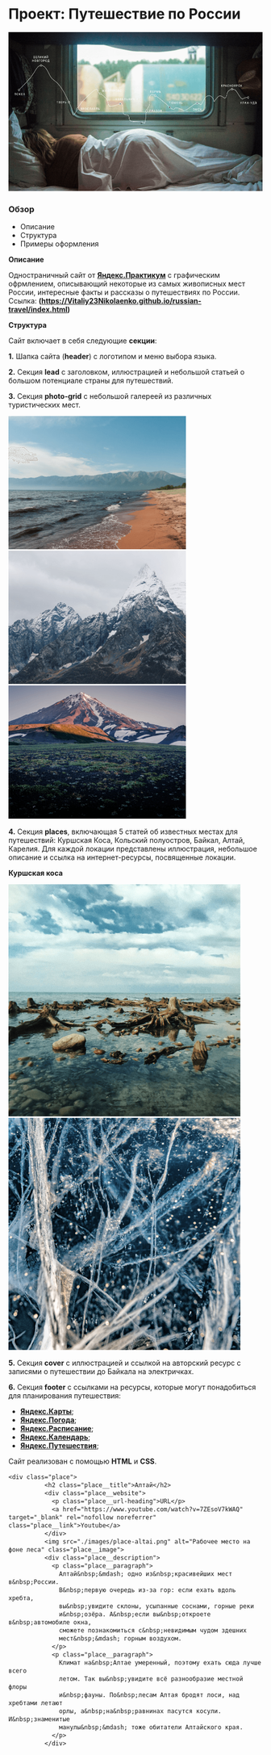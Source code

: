 # Проект: Путешествие по России
![Карта России с маршрутом от края до края](./images/lead-polka.png)

### Обзор
* Описание
* Структура
* Примеры оформления

**Описание**

Одностраничный сайт от [**Яндекс.Практикум**](https://practicum.yandex.ru/) с графическим офрмлением, описывающий некоторые из самых живописных мест России, интересные факты и рассказы о путешествиях по России. 
Ссылка: **(https://Vitaliy23Nikolaenko.github.io/russian-travel/index.html)** 

**Структура**

Сайт включает в себя следующие **секции**:

**1.** Шапка сайта (**header**) с логотипом и меню выбора языка.

**2.** Секция **lead** с заголовком, иллюстрацией и небольшой статьей о большом потенциале страны для путешествий.

**3.** Секция **photo-grid** c небольшой галереей из различных туристических мест.

![Прибой Байкала](./images/photo-grid-baikal.png) ![Вид на Эльбрус](./images/photo-grid-elbrus.png) ![Вид на сопку](./images/photo-grid-kamchatka-2.png)

**4.** Секция **places**, включающая 5 статей об известных местах для путешествий: Куршская Коса, Кольский полуостров, Байкал, Алтай, Карелия. Для каждой локации представлены иллюстрация, небольшое описание и ссылка на интернет-ресурсы, посвященные локации.

**Куршская коса**

![Куршская коса](./images/place-kosa.png)   ![Лед на Байкале](./images/place-winter-baikal.png)   



**5.** Секция **cover** с иллюстрацией и ссылкой на авторский ресурс с записями о путешествии до Байкала на электричках.

**6.** Секция **footer** с ссылками на ресурсы, которые могут понадобиться для планирования путешествия:

* [**Яндекс.Карты**](https://yandex.ru/maps);
* [**Яндекс.Погода**](https://yandex.ru/pogoda);
* [**Яндекс.Расписание**](https://rasp.yandex.ru);
* [**Яндекс.Календарь**](https://calendar.yandex.ru);
* [**Яндекс.Путешествия**](https://travel.yandex.ru);

Сайт реализован с помощью **HTML** и **СSS**.

```
<div class="place">
          <h2 class="place__title">Алтай</h2>
          <div class="place__website">
            <p class="place__url-heading">URL</p>
            <a href="https://www.youtube.com/watch?v=7ZEsoV7kWAQ" target="_blank" rel="nofollow noreferrer" class="place__link">Youtube</a>
          </div>
          <img src="./images/place-altai.png" alt="Рабочее место на фоне леса" class="place__image">
          <div class="place__description">
            <p class="place__paragraph">
              Алтай&nbsp;&mdash; одно из&nbsp;красивейших мест в&nbsp;России.
              В&nbsp;первую очередь из-за гор: если ехать вдоль хребта,
              вы&nbsp;увидите склоны, усыпанные соснами, горные реки
              и&nbsp;озёра. А&nbsp;если вы&nbsp;откроете в&nbsp;автомобиле окна,
              сможете познакомиться с&nbsp;невидимым чудом здешних
              мест&nbsp;&mdash; горным воздухом.
            </p>
            <p class="place__paragraph">
              Климат на&nbsp;Алтае умеренный, поэтому ехать сюда лучше всего
              летом. Так вы&nbsp;увидите всё разнообразие местной флоры
              и&nbsp;фауны. По&nbsp;лесам Алтая бродят лоси, над хребтами летают
              орлы, а&nbsp;на&nbsp;равнинах пасутся косули. И&nbsp;знаменитые
              манулы&nbsp;&mdash; тоже обитатели Алтайского края.
            </p>
          </div>
```
